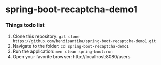 # spring-boot-recaptcha-demo1

### Things todo list

1. Clone this repository: `git clone https://github.com/hendisantika/spring-boot-recaptcha-demo1.git`
2. Navigate to the folder: `cd spring-boot-recaptcha-demo1`
3. Run the application: `mvn clean spring-boot:run`
4. Open your favorite browser: http://localhost:8080/users


